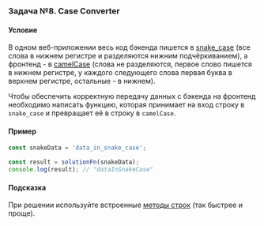### Задача №8. Case Converter

#### Условие

В одном веб-приложении весь код бэкенда пишется в [snake_case](https://developer.mozilla.org/en-US/docs/Glossary/Snake_case) (все слова в нижнем регистре и разделяются нижним подчёркиванием), а фронтенд - в [camelCase](https://developer.mozilla.org/en-US/docs/Glossary/Camel_case) (слова не разделяются, первое слово пишется в нижнем регистре, у каждого следующего слова первая буква в верхнем регистре, остальные - в нижнем).

Чтобы обеспечить корректную передачу данных с бэкенда на фронтенд необходимо написать функцию, которая принимает на вход строку в `snake_case` и превращает её в строку в `camelCase`.

#### Пример

```js
const snakeData = 'data_in_snake_case';

const result = solutionFn(snakeData);
console.log(result); // "dataInSnakeCase"
```

#### Подсказка

При решении используйте встроенные [методы строк](https://developer.mozilla.org/ru/docs/Web/JavaScript/Reference/Global_Objects/String) (так быстрее и проще).
